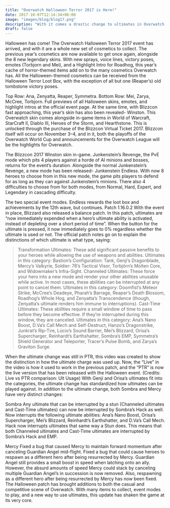 ```yaml
---
title: "Overwatch Halloween Terror 2017 is Here!"
date: 2017-10-07T12:14:34+06:00
image: "images/blog/blog17.png"
description: "With it comes a drastic change to ultimates in Overwatch."
draft: false
---
```


Halloween has come! The Overwatch Halloween Terror 2017 event has arrived, and with it are a whole new set of cosmetics to collect. The previous year’s cosmetics are now available to get once again, alongside the 8 new legendary skins. With new sprays, voice lines, victory poses, emotes (Torbjorn and Mei), and a Highlight Intro for Roadhog, this year’s cache of horror-themed items add on to the many cosmetics Overwatch has. All the Halloween-themed cosmetics can be received from the Halloween Terror Loot Box, with the exception of all but one (Reaper’s) old tombstone victory poses.

Top Row: Ana, Zenyatta, Reaper, Symmetra. Bottom Row: Mei, Zarya, McCree, Torbjorn. Full previews of all Halloween skins, emotes, and highlight intros at the official event page.
At the same time, with Blizzcon fast approaching, this year’s skin has also been revealed- Winston. This Overwatch skin comes alongside in-game items in World of Warcraft, StarCraft II, Diablo III, Heroes of the Storm, and Hearthstone. This is unlocked through the purchase of the Blizzcon Virtual Ticket 2017. Blizzcon itself will occur on November 3–4, and in it, both the playoffs of the Overwatch World Cup and announcements for the Overwatch League will be the highlights for Overwatch.

The Blizzcon 2017 Winston skin in-game.
Junkenstein’s Revenge, the PvE mode which pits 4 players against a horde of AI minions and bosses, returns for the event’s duration. Alongside the normal Junkenstein’s Revenge, a new mode has been released- Junkenstein Endless. With now 8 heroes to choose from in this new mode, the game pits players to defend for as long as they can against Junkenstein’s minions. There also 4 difficulties to choose from for both modes, from Normal, Hard, Expert, and Legendary in cascading difficulty.

The two special event modes. Endless rewards the loot box and achievements by the 12th wave, but continues.
Patch 1.16.0.2
With the event in place, Blizzard also released a balance patch. In this patch, ultimates are “now immediately expended when a hero’s ultimate ability is activated, instead of depleting over a short period of time”. When the button for the ultimate is pressed, it now immediately goes to 0% regardless whether the ultimate is used or not. The official patch notes go on to explain the distinctions of which ultimate is what type, saying:

> Transformation Ultimates:
These add significant passive benefits to your heroes while allowing the use of weapons and abilities.
Ultimates in this category:
Bastion’s Configuration: Tank, Genji’s Dragonblade, Mercy’s Valkyrie, Soldier: 76’s Tactical Visor, Torbjörn’s Molten Core, and Widowmaker’s Infra-Sight.
Channeled Ultimates:
These force your hero into a new mode and render your other abilities unusable while active. In most cases, these abilities can be interrupted at any point to cancel them.
Ultimates in this category:
Doomfist’s Meteor Strike, McCree’s Deadeye, Pharah’s Barrage, Reaper’s Death Blossom, Roadhog’s Whole Hog, and Zenyatta’s Transcendence (though, Zenyatta’s ultimate renders him immune to interruptions).
Cast-Time Ultimates:
These abilities require a small window of time to pass before they become effective. If they’re interrupted during this window, they are canceled.
Ultimates in this category:
Ana’s Nano Boost, D.Va’s Call Mech and Self-Destruct, Hanzo’s Dragonstrike, Junkrat’s Rip-Tire, Lúcio’s Sound Barrier, Mei’s Blizzard, Orisa’s Supercharger, Reinhardt’s Earthshatter, Sombra’s EMP, Symmetra’s Shield Generator and Teleporter, Tracer’s Pulse Bomb, and Zarya’s Graviton Surge.

When the ultimate change was still in PTR, this video was created to show the distinction in how the ultimate charge was used up. Now, the “Live” in the video is how it used to work in the previous patch, and the “PTR” is now the live version that has been released with the Halloween event. (Credits: Live vs PTR comparison: Ult Usage)
With Genji and Orisa’s ultimates fit into the categories, the ultimate change has standardized how ultimates can be played against. In addition to the ultimate change, both Sombra and Mercy have very distinct changes:

Sombra
Any ultimate that can be interrupted by a stun (Channeled ultimates and Cast-Time ultimates) can now be interrupted by Sombra’s Hack as well.
Now interrupts the following ultimate abilities: Ana’s Nano Boost, Orisa’s Supercharger, Mei’s Blizzard, Reinhardt’s Earthshatter, and D.Va’s Call Mech.
Hack now interrupts ultimates that same way a Stun does. This means that both Channeled ultimates and Cast-Time ultimates are interrupted by Sombra’s Hack and EMP.

Mercy
Fixed a bug that caused Mercy to maintain forward momentum after canceling Guardian Angel mid-flight.
Fixed a bug that could cause heroes to respawn as a different hero after being resurrected by Mercy.
Guardian Angel still provides a small boost in speed when latching onto an ally. However, the absurd amounts of speed Mercy could stack by canceling multiple Guardian Angel’s in succession is now removed. Also, respawning as a different hero after being resurrected by Mercy has now been fixed.
The Halloween patch has brought additions to both the casual and competitive scene of Overwatch. With many items to collect, event modes to play, and a new way to use ultimates, this update has shaken the game at its very core.
